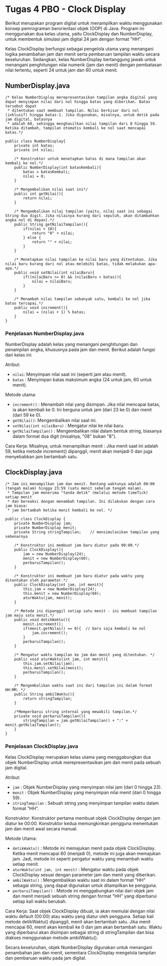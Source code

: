#   Tugas 4 PBO - Clock Display
Berikut merupakan program digital untuk menampilkan waktu menggunakan konsep pemrograman berorientasi objek (OOP) di Java. Program ini menggunakan dua kelas utama, yaitu ClockDisplay dan NumberDisplay, untuk membentuk simulasi jam digital 24 jam dengan format "HH".

Kelas ClockDisplay berfungsi sebagai pengelola utama yang menangani logika penambahan jam dan menit serta pembaruan tampilan waktu secara keseluruhan. Sedangkan, kelas NumberDisplay bertanggung jawab untuk menangani penghitungan nilai numerik (jam dan menit) dengan pembatasan nilai tertentu, seperti 24 untuk jam dan 60 untuk menit.

## NumberDisplay.java
```
/* Kelas NumberDisplay merepresentasikan tampilan angka digital yang dapat menyimpan nilai dari nol hingga batas yang diberikan. Batas tersebut dapat 
 * ditentukan saat membuat tampilan. Nilai berkisar dari nol (inklusif) hingga batas-1. Jika digunakan, misalnya, untuk detik pada jam digital, batasnya 
 * adalah 60, sehingga menghasilkan nilai tampilan dari 0 hingga 59. Ketika ditambah, tampilan otomatis kembali ke nol saat mencapai batas.*/

public class NumberDisplay{
    private int batas;
    private int nilai;

    /* Konstruktor untuk menetapkan batas di mana tampilan akan kembali ke nol.*/
    public NumberDisplay(int batasKembali){
        batas = batasKembali;
        nilai = 0;
    }

    /* Mengembalikan nilai saat ini*/
    public int getNilai(){
        return nilai;
    }

    /* Mengembalikan nilai tampilan (yaitu, nilai saat ini sebagai String dua digit. Jika nilainya kurang dari sepuluh, akan ditambahkan angka nol di depan).*/
    public String getNilaiTampilan(){
        if(nilai < 10){
            return "0" + nilai;
        } else {
            return "" + nilai;
        }
    }

    /* Menetapkan nilai tampilan ke nilai baru yang ditentukan. Jika nilai baru kurang dari nol atau melebihi batas, tidak melakukan apa-apa.*/
    public void setNilai(int nilaiBaru){
        if((nilaiBaru >= 0) && (nilaiBaru < batas)){
            nilai = nilaiBaru;
        }
    }

    /* Menambah nilai tampilan sebanyak satu, kembali ke nol jika batas tercapai.*/
    public void increment(){
        nilai = (nilai + 1) % batas;
    }
}
```
### Penjelasan NumberDisplay.java
NumberDisplay adalah kelas yang menangani penghitungan dan penampilan angka, khususnya pada jam dan menit. Berikut adalah fungsi dari kelas ini:

Atribut:
- ```nilai```: Menyimpan nilai saat ini (seperti jam atau menit).
- ```batas``` : Menyimpan batas maksimum angka (24 untuk jam, 60 untuk menit).

Metode utama:
- ```increment()``` : Menambah nilai yang disimpan. Jika nilai mencapai batas, ia akan kembali ke 0. Ini berguna untuk jam (dari 23 ke 0) dan menit (dari 59 ke 0).
- ```getNilai()```: Mengembalikan nilai saat ini.
- ```setNilai(int nilaiBaru)``` : Mengatur nilai ke nilai baru.
- ```getNilaiTampilan()``` : Mengembalikan nilai dalam bentuk string, biasanya dalam format dua digit (misalnya, "08" bukan "8").

Cara Kerja:
Misalnya, untuk menampilkan menit :
Jika menit saat ini adalah 59, ketika metode increment() dipanggil, menit akan menjadi 0 dan juga menyebabkan jam bertambah satu.

## ClockDisplay.java
```
/* Jam ini menampilkan jam dan menit. Rentang waktunya adalah 00:00 (tengah malam) hingga 23:59 (satu menit sebelum tengah malam).
 * Tampilan jam menerima "tanda detik" (melalui metode timeTick) setiap menit
 * dan bereaksi dengan menambah tampilan. Ini dilakukan dengan cara jam biasa:
 * jam bertambah ketika menit kembali ke nol. */

public class ClockDisplay {
    private NumberDisplay jam;
    private NumberDisplay menit;
    private String stringTampilan;    // mensimulasikan tampilan yang sebenarnya
    
    /* Konstruktor ini membuat jam baru diatur pada 00:00.*/
    public ClockDisplay(){
        jam = new NumberDisplay(24);
        menit = new NumberDisplay(60);
        perbaruiTampilan();
    }

    /* Konstruktor ini membuat jam baru diatur pada waktu yang ditentukan oleh parameter.*/
    public ClockDisplay(int jam, int menit){
        this.jam = new NumberDisplay(24);
        this.menit = new NumberDisplay(60);
        aturWaktu(jam, menit);
    }

    /* Metode ini dipanggil setiap satu menit - ini membuat tampilan jam maju satu menit.*/
    public void detikWaktu(){
        menit.increment();
        if(menit.getNilai() == 0){  // baru saja kembali ke nol
            jam.increment();
        }
        perbaruiTampilan();
    }

    /* Mengatur waktu tampilan ke jam dan menit yang ditentukan. */
    public void aturWaktu(int jam, int menit){
        this.jam.setNilai(jam);
        this.menit.setNilai(menit);
        perbaruiTampilan();
    }

    /* Mengembalikan waktu saat ini dari tampilan ini dalam format HH:MM. */
    public String ambilWaktu(){
        return stringTampilan;
    }
    
    /*Memperbarui string internal yang mewakili tampilan.*/
    private void perbaruiTampilan(){
        stringTampilan = jam.getNilaiTampilan() + ":" + menit.getNilaiTampilan();
    }
}
```
### Penjelasan ClockDisplay.java
Kelas ClockDisplay merupakan kelas utama yang menggabungkan dua objek NumberDisplay untuk merepresentasikan jam dan menit pada sebuah jam digital.

Atribut:
- ```jam``` : Objek NumberDisplay yang menyimpan nilai jam (dari 0 hingga 23).
- ```menit``` : Objek NumberDisplay yang menyimpan nilai menit (dari 0 hingga 59).
- ```stringTampilan``` : Sebuah string yang menyimpan tampilan waktu dalam format "HH".

Konstruktor:
Konstruktor pertama membuat objek ClockDisplay dengan jam diatur ke 00:00.
Konstruktor kedua memungkinkan pengguna menentukan jam dan menit awal secara manual.

Metode Utama:
- ```detikWaktu()``` : Metode ini memajukan menit pada objek ClockDisplay. Ketika menit mencapai 60 (menjadi 0), metode ini juga akan memajukan jam. Jadi, metode ini seperti pengatur waktu yang menambah waktu setiap menit.
- ```aturWaktu(int jam, int menit)``` : Mengatur waktu pada objek ClockDisplay sesuai dengan parameter jam dan menit yang diberikan.
- ```ambilWaktu()``` : Mengembalikan waktu saat ini dalam format "HH" sebagai string, yang dapat digunakan untuk ditampilkan ke pengguna.
- ```perbaruiTampilan()``` : Metode ini menggabungkan nilai dari objek jam dan menit menjadi sebuah string dengan format "HH" yang diperbarui setiap kali waktu berubah.


Cara Kerja:
Saat objek ClockDisplay dibuat, ia akan memulai dengan nilai waktu default (00:00) atau waktu yang diatur oleh pengguna.
Setiap kali metode detikWaktu() dipanggil, menit akan bertambah satu. Jika menit mencapai 60, menit akan kembali ke 0 dan jam akan bertambah satu.
Waktu yang diperbarui akan disimpan sebagai string di stringTampilan dan bisa diakses menggunakan metode ambilWaktu().

Secara keseluruhan, objek NumberDisplay digunakan untuk menangani penambahan jam dan menit, sementara ClockDisplay mengelola tampilan dan pembaruan waktu pada jam digital.
